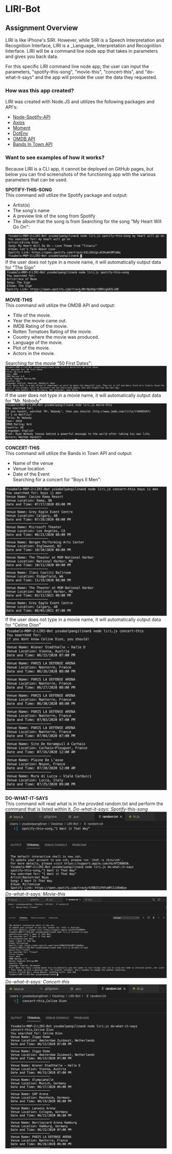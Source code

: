 # LIRI-Bot

## Assignment Overview
<p>LIRI is like iPhone's SIRI. However, while SIRI is a Speech Interpretation and Recognition Interface, LIRI is a _Language_ Interpretation and Recognition Interface. LIRI will be a command line node app that takes in parameters and gives you back data.</p>

<p>For this specific LIRI command line node app, the user can input the parameters, "spotify-this-song", "movie-this", "concert-this", and "do-what-it-says" and the app will provide the user the data they requested. </p>

### How was this app created?
LIRI was created with Node.JS and utilizes the following packages and API's:
  * [Node-Spotify-API](https://www.npmjs.com/package/node-spotify-api)
  * [Axios](https://www.npmjs.com/package/axios)
  * [Moment](https://www.npmjs.com/package/moment)
  * [DotEnv](https://www.npmjs.com/package/dotenv)
  * [OMDB API](http://www.omdbapi.com)
  * [Bands In Town API](http://www.artists.bandsintown.com/bandsintown-api)
  
### Want to see examples of how it works?
Because LIRI is a CLI app, it cannot be deployed on GitHub pages, but below you can find screenshots of the functioning app with the various parameters that can be used. 

**SPOTIFY-THIS-SONG**<br>
This command will utilize the Spotify package and output:
* Artist(s)
* The song's name
* A preview link of the song from Spotify
* The album that the song is from
Searching for the song "My Heart Will Go On":
<img src = "images/spotify.png">
If the user does not type in a movie name, it will automatically output data for "The Sign"
<img src = "images/spotifyError.png">

**MOVIE-THIS**<br>
This command will utilize the OMDB API and output:
* Title of the movie.
* Year the movie came out.
* IMDB Rating of the movie.
* Rotten Tomatoes Rating of the movie.
* Country where the movie was produced.
* Language of the movie.
* Plot of the movie.
* Actors in the movie.

Searching for the movie "50 First Dates":
<img src = "images/movie.png">
If the user does not type in a movie name, it will automatically output data for "Mr. Nobody"
<img src = "images/movieError.png">

**CONCERT-THIS**<br>
This command will utilize the Bands in Town API and output:
 * Name of the venue
 * Venue location
 * Date of the Event <br>
Searching for a concert for "Boys II Men":
<img src = "images/concert.png"> 
If the user does not type in a movie name, it will automatically output data for "Celine Dion" 
<img src = "images/concertError.png">

**DO-WHAT-IT-SAYS**<br>
This command will read what is in the provded random.txt and perform the command that is listed within it.
*Do-what-it-says: Spotify-this-song*
<img src = "images/dothis.png">
*Do-what-it-says: Movie-this*
<img src = "images/dothismovie.png">
*Do-what-it-says: Concert-this*
<img src = "images/dothisconcert.png">
